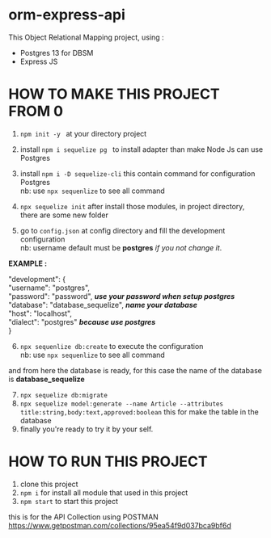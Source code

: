# orm-express-api

This Object Relational Mapping project, using :
- Postgres 13 for DBSM
- Express JS 

# HOW TO MAKE THIS PROJECT FROM 0
1. ```npm init -y ``` at your directory project
2. install ```npm i sequelize pg ``` to install adapter than make Node Js can use Postgres
3. install ```npm i -D sequelize-cli```  this contain command for configuration Postgres <br>
  nb: use ```npx sequenlize``` to see all command 
4. ```npx sequelize init```
after install those modules, in project directory, there are some new folder

5. go to ```config.json``` at config directory and fill the development configuration <br> 
  nb: username default must be **postgres** _if you not change it_.
  
  **EXAMPLE :**
  
   "development": { <br>
    "username": "postgres", <br>
    "password": "password", _**use your password when setup postgres**_ <br>
    "database": "database_sequelize", ***name your database*** <br>
    "host": "localhost", <br>
    "dialect": "postgres" **_because use postgres_** <br> 
  }
  
6. ```npx sequenlize db:create``` to execute the configuration <br>
   nb: use ```npx sequenlize``` to see all command 

and from here the database is ready, for this case the name of the database is **database_sequelize**

7. ```npx sequelize db:migrate```
8. ```npx sequelize model:generate --name Article --attributes title:string,body:text,approved:boolean``` this for make the table in  the database
9. finally you're ready to try it by your self.

# HOW TO RUN THIS PROJECT
1. clone this project
2. ```npm i``` for install all module that used in this project
3. ```npm start``` to start this project

this is for the API Collection using POSTMAN 
https://www.getpostman.com/collections/95ea54f9d037bca9bf6d
